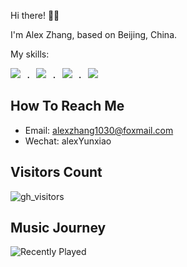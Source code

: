 Hi there! 👋🏻

I'm Alex Zhang, based on Beijing, China.

My skills: 

<samp>
  <a href="https://github.com/vuejs/core"><img src="https://api.iconify.design/logos:vue.svg?color=%23000000" /></a> .
  <a href="https://github.com/microsoft/TypeScript"><img src="https://api.iconify.design/logos:typescript-icon.svg?color=%23000000" /></a> .
  <a href="https://github.com/unocss/unocss"><img src="https://api.iconify.design/logos:unocss.svg?color=%23000000" /></a> .
  <a href="https://github.com/rust-lang/rust"><img src="https://api.iconify.design/logos:rust.svg?color=%230239bb" /></a>
</samp>

## How To Reach Me

- Email: alexzhang1030@foxmail.com
- Wechat: alexYunxiao

<!-- ![AlexZhang's GitHub stats](https://github-readme-stats.vercel.app/api?username=alexzhang1030&show_icons=true&theme=radical) -->
<!-- ![snake](https://raw.githubusercontent.com/alexzhang1030/alexzhang1030/main/assets/github-contribution-grid-snake.gif) -->

## Visitors Count

![gh_visitors](https://profile-counter.glitch.me/alexzhang1030/count.svg)

## Music Journey

![Recently Played](https://netease-recent-profile.vercel.app?id=297303604&show_percent=1)


